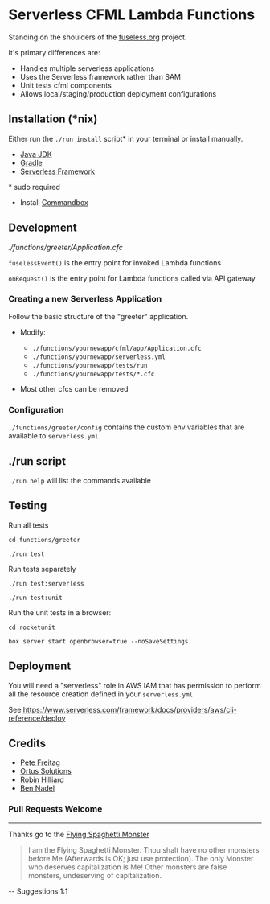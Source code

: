 # Serverless CFML Lambda Functions

Standing on the shoulders of the [fuseless.org](https://fuseless.org/) project.

It's primary differences are:

- Handles multiple serverless applications
- Uses the Serverless framework rather than SAM
- Unit tests cfml components
- Allows local/staging/production deployment configurations

## Installation (\*nix)

Either run the `./run install` script* in your terminal or install manually.

- [Java JDK](https://openjdk.org/install/)
- [Gradle](https://gradle.org/install/)
- [Serverless Framework](https://www.serverless.com/framework/docs/getting-started)

\* sudo required

- Install [Commandbox](https://www.ortussolutions.com/products/commandbox)

## Development

*./functions/greeter/Application.cfc*

`fuselessEvent()` is the entry point for invoked Lambda functions

`onRequest()` is the entry point for Lambda functions called via API gateway

### Creating a new Serverless Application

Follow the basic structure of the "greeter" application.

- Modify:
  - `./functions/yournewapp/cfml/app/Application.cfc`
  - `./functions/yournewapp/serverless.yml`
  - `./functions/yournewapp/tests/run`
  - `./functions/yournewapp/tests/*.cfc`

- Most other cfcs can be removed

### Configuration

`./functions/greeter/config` contains the custom env variables that are available to `serverless.yml`

## ./run script

`./run help` will list the commands available

## Testing

Run all tests

`cd functions/greeter`

`./run test`

Run tests separately

`./run test:serverless`

`./run test:unit`

Run the unit tests in a browser:

`cd rocketunit`

`box server start openbrowser=true --noSaveSettings`

## Deployment

You will need a "serverless" role in AWS IAM that has permission to perform all the resource creation defined in your `serverless.yml`

See https://www.serverless.com/framework/docs/providers/aws/cli-reference/deploy

## Credits

- [Pete Freitag](https://fuseless.org/)
- [Ortus Solutions](https://www.ortussolutions.com/products/commandbox)
- [Robin Hilliard](https://github.com/robinhilliard/rocketunit)
- [Ben Nadel](https://www.bennadel.com/blog/3801-pretty-printing-a-coldfusion-query-object-in-lucee-cfml-5-2-9-31.htm)

### Pull Requests Welcome

---

Thanks go to the [Flying Spaghetti Monster](https://www.spaghettimonster.org/)

> I am the Flying Spaghetti Monster. Thou shalt have no other monsters before Me (Afterwards is OK; just use protection). The only Monster who deserves capitalization is Me! Other monsters are false monsters, undeserving of capitalization.

\-- Suggestions 1:1

